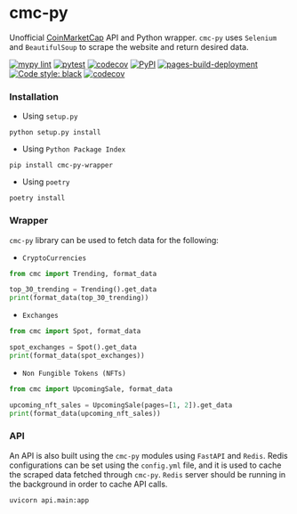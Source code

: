 # cmc-py
Unofficial [CoinMarketCap](https://coinmarketcap.com/) API and Python wrapper. `cmc-py` uses `Selenium` and `BeautifulSoup` to scrape the website and return desired data.

[![mypy lint](https://github.com/Devansh3712/cmc-py/actions/workflows/lint.yml/badge.svg)](https://github.com/Devansh3712/cmc-py/actions/workflows/lint.yml) [![pytest](https://github.com/Devansh3712/cmc-py/actions/workflows/test.yml/badge.svg)](https://github.com/Devansh3712/cmc-py/actions/workflows/test.yml) [![codecov](https://github.com/Devansh3712/cmc-py/actions/workflows/codecov.yml/badge.svg)](https://github.com/Devansh3712/cmc-py/actions/workflows/codecov.yml) [![PyPI](https://github.com/Devansh3712/cmc-py/actions/workflows/python-publish.yml/badge.svg)](https://github.com/Devansh3712/cmc-py/actions/workflows/python-publish.yml) [![pages-build-deployment](https://github.com/Devansh3712/cmc-py/actions/workflows/pages/pages-build-deployment/badge.svg)](https://github.com/Devansh3712/cmc-py/actions/workflows/pages/pages-build-deployment) [![Code style: black](https://img.shields.io/badge/code%20style-black-000000.svg)](https://github.com/psf/black) [![codecov](https://codecov.io/gh/Devansh3712/cmc-py/branch/main/graph/badge.svg?token=HDZL3E43TR)](https://codecov.io/gh/Devansh3712/cmc-py)

### Installation

- Using `setup.py`
```shell
python setup.py install
```

- Using `Python Package Index`
```shell
pip install cmc-py-wrapper
```

- Using `poetry`
```
poetry install
```

### Wrapper
`cmc-py` library can be used to fetch data for the following:
- `CryptoCurrencies`
```python
from cmc import Trending, format_data

top_30_trending = Trending().get_data
print(format_data(top_30_trending))
```

- `Exchanges`
```python
from cmc import Spot, format_data

spot_exchanges = Spot().get_data
print(format_data(spot_exchanges))
```

- `Non Fungible Tokens (NFTs)`
```python
from cmc import UpcomingSale, format_data

upcoming_nft_sales = UpcomingSale(pages=[1, 2]).get_data
print(format_data(upcoming_nft_sales))
```

### API
An API is also built using the `cmc-py` modules using `FastAPI` and `Redis`. Redis configurations can be set using the `config.yml` file, and it is used to cache the scraped data fetched through `cmc-py`. `Redis` server should be running in the background in order to cache API calls.

```shell
uvicorn api.main:app
```
